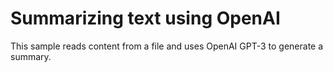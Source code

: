 # Summarizing text using OpenAI

This sample reads content from a file and uses OpenAI GPT-3 to generate a summary.